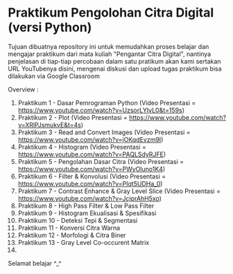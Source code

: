 # Praktikum Pengolohan Citra Digital (versi Python)
 
Tujuan dibuatnya repository ini untuk memudahkan proses belajar dan mengajar praktikum dari mata kuliah "Pengantar Citra Digital", nantinya penjelasan di tiap-tiap percobaan dalam satu pratikum akan kami sertakan URL YouTubenya disini, mengenai diskusi dan upload tugas praktikum bisa dilakukan via Google Classroom

Overview :

1. Praktikum 1 - Dasar Pemrograman Python (Video Presentasi = https://www.youtube.com/watch?v=UzsorLYIvL0&t=159s)
2. Praktikum 2 - Plot (Video Presentasi = https://www.youtube.com/watch?v=XRlPJsmukvE&t=4s)
3. Praktikum 3 - Read and Convert Images (Video Presentasi = https://www.youtube.com/watch?v=jOKqdEvzm9I)
4. Praktikum 4 - Histogram (Video Presentasi = https://www.youtube.com/watch?v=PAQLSdyRJFE)
5. Praktikum 5 - Pengolahan Dasar Citra (Video Presentasi = https://www.youtube.com/watch?v=PWyOluno1K4)
6. Praktikum 6 - Filter & Konvolusi (Video Presentasi = https://www.youtube.com/watch?v=PIqt5UDHa_0)
7. Praktikum 7 - Contrast Enhance & Gray Level Slice (Video Presentasi = https://www.youtube.com/watch?v=JcjprAhH5xo)
8. Praktikum 8 - High Pass Filter & Low Pass Filter
9. Praktikum 9 - Histogram Ekualisasi & Spesifikasi
10. Praktikum 10 - Deteksi Tepi & Segmentasi
11. Praktikum 11 - Konversi Citra Warna
12. Praktikum 12 - Morfologi & Citra Biner
13. Praktikum 13 - Gray Level Co-occurent Matrix
14.

Selamat belajar ^_^
